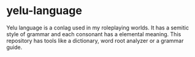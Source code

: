 # yelu-language
Yelu language is a conlag used in my roleplaying worlds. It has a semitic style of grammar and each consonant has a elemental meaning. This repository has tools like a dictionary, word root analyzer or a grammar guide.
